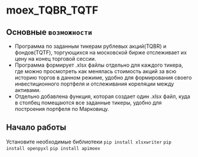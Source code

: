 # moex_TQBR_TQTF
## Основные `возможности`
+ Программа по заданным тикерам рублевых акций(TQBR) и фондов(TQTF), торгующихся на московской бирже отслеживает их цену на конец торговой сессии. 
+ Программа формирует .xlsx файлы отдельно для каждого тикера, где можно просмотреть как менялась стоимость акций за всю историю торгов в данном режиме, удобно для формирования своего инвестиционного портфеля и отслеживания кореляции между активами.
+ Отдельно добавлена функция, которая создает один .xlsx файл, куда в столбец помещаются все заданные тикеры, удобно для построения портфеля по Марковицу.
## Начало работы
Установите необходимые библиотеки
`pip install xlsxwriter` 
`pip install openpyxl` 
`pip install apimoex`
